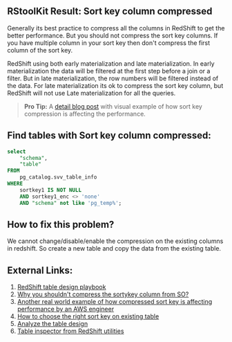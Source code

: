 
## RStoolKit Result: Sort key column compressed

Generally its best practice to compress all the columns in RedShift to get the better performance. But you should not compress the sort key columns. If you have multiple column in your sort key then don't compress the first column of the sort key.

RedShift using both early materialization and late materialization. In early materialization the data will be filtered at the first step before a join or a filter. But in late materialization, the row numbers will be filtered instead of the data. For late materialization its ok to compress the sort key column, but RedShift will not use Late materialization for all the queries. 

> **Pro Tip:** A [detail blog post](https://thedataguy.in/redshift-do-not-compress-sort-key-column/) with visual example of how sort key compression is affecting the performance.

## Find tables with Sort key column compressed:

```sql
select
	"schema",
	"table"
FROM
	pg_catalog.svv_table_info
WHERE
	sortkey1 IS NOT NULL
	AND sortkey1_enc <> 'none'
	AND "schema" not like 'pg_temp%';
```

## How to fix this problem?

We cannot change/disable/enable the compression on the existing columns in redshift. So create a new table and copy the data from the existing table. 

## External Links:

1. [RedShift table design playbook](https://aws.amazon.com/blogs/big-data/amazon-redshift-engineerings-advanced-table-design-playbook-distribution-styles-and-distribution-keys/)
2. [Why you shouldn't compress the sortykey column from SO?](https://stackoverflow.com/questions/61546930/redshift-why-you-shouldnt-compress-the-sortykey-column)
3. [Another real world example of how compressed sort key is affecting performance by an AWS engineer](https://github.com/awslabs/amazon-redshift-utils/blob/master/src/Investigations/EarlyMaterialization.md)
4.  [How to choose the right sort key on existing table](https://thedataguy.in/rskit/sortkeys)
5. [Analyze the table design](https://docs.aws.amazon.com/redshift/latest/dg/c_analyzing-table-design.html)
6. [Table inspector from RedShift utilities](https://github.com/awslabs/amazon-redshift-utils/blob/master/src/AdminScripts/table_inspector.sql)